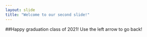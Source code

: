 ```yaml
---
layout: slide
title: "Welcome to our second slide!"
---
```

##Happy graduation class of 2021!
Use the left arrow to go back!
